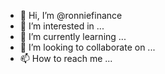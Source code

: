 - 👋 Hi, I’m @ronniefinance
- 👀 I’m interested in ...
- 🌱 I’m currently learning ...
- 💞️ I’m looking to collaborate on ...
- 📫 How to reach me ...

<!---
ronniefinance/ronniefinance is a ✨ special ✨ repository because its `README.md` (this file) appears on your GitHub profile.
You can click the Preview link to take a look at your changes.
--->
